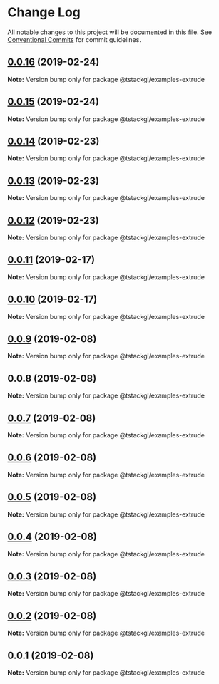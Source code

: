 # Change Log

All notable changes to this project will be documented in this file.
See [Conventional Commits](https://conventionalcommits.org) for commit guidelines.

## [0.0.16](https://github.com/nkint/tstackgl/compare/@tstackgl/examples-extrude@0.0.15...@tstackgl/examples-extrude@0.0.16) (2019-02-24)

**Note:** Version bump only for package @tstackgl/examples-extrude





## [0.0.15](https://github.com/nkint/tstackgl/compare/@tstackgl/examples-extrude@0.0.14...@tstackgl/examples-extrude@0.0.15) (2019-02-24)

**Note:** Version bump only for package @tstackgl/examples-extrude





## [0.0.14](https://github.com/nkint/tstackgl/compare/@tstackgl/examples-extrude@0.0.13...@tstackgl/examples-extrude@0.0.14) (2019-02-23)

**Note:** Version bump only for package @tstackgl/examples-extrude





## [0.0.13](https://github.com/nkint/tstackgl/compare/@tstackgl/examples-extrude@0.0.12...@tstackgl/examples-extrude@0.0.13) (2019-02-23)

**Note:** Version bump only for package @tstackgl/examples-extrude





## [0.0.12](https://github.com/nkint/tstackgl/compare/@tstackgl/examples-extrude@0.0.11...@tstackgl/examples-extrude@0.0.12) (2019-02-23)

**Note:** Version bump only for package @tstackgl/examples-extrude





## [0.0.11](https://github.com/nkint/tstackgl/compare/@tstackgl/examples-extrude@0.0.10...@tstackgl/examples-extrude@0.0.11) (2019-02-17)

**Note:** Version bump only for package @tstackgl/examples-extrude





## [0.0.10](https://github.com/nkint/tstackgl/compare/@tstackgl/examples-extrude@0.0.9...@tstackgl/examples-extrude@0.0.10) (2019-02-17)

**Note:** Version bump only for package @tstackgl/examples-extrude





## [0.0.9](https://github.com/nkint/tstackgl/compare/@tstackgl/examples-extrude@0.0.8...@tstackgl/examples-extrude@0.0.9) (2019-02-08)

**Note:** Version bump only for package @tstackgl/examples-extrude





## 0.0.8 (2019-02-08)

**Note:** Version bump only for package @tstackgl/examples-extrude





## [0.0.7](https://github.com/nkint/tstackgl/compare/@tstackgl/examples-extrude@0.0.3...@tstackgl/examples-extrude@0.0.7) (2019-02-08)

**Note:** Version bump only for package @tstackgl/examples-extrude





## [0.0.6](https://github.com/nkint/tstackgl/compare/@tstackgl/examples-extrude@0.0.3...@tstackgl/examples-extrude@0.0.6) (2019-02-08)

**Note:** Version bump only for package @tstackgl/examples-extrude





## [0.0.5](https://github.com/nkint/tstackgl/compare/@tstackgl/examples-extrude@0.0.3...@tstackgl/examples-extrude@0.0.5) (2019-02-08)

**Note:** Version bump only for package @tstackgl/examples-extrude





## [0.0.4](https://github.com/nkint/tstackgl/compare/@tstackgl/examples-extrude@0.0.3...@tstackgl/examples-extrude@0.0.4) (2019-02-08)

**Note:** Version bump only for package @tstackgl/examples-extrude





## [0.0.3](https://github.com/nkint/tstackgl/compare/@tstackgl/examples-extrude@0.0.2...@tstackgl/examples-extrude@0.0.3) (2019-02-08)

**Note:** Version bump only for package @tstackgl/examples-extrude





## [0.0.2](https://github.com/nkint/tstackgl/compare/@tstackgl/examples-extrude@0.0.1...@tstackgl/examples-extrude@0.0.2) (2019-02-08)

**Note:** Version bump only for package @tstackgl/examples-extrude





## 0.0.1 (2019-02-08)

**Note:** Version bump only for package @tstackgl/examples-extrude

